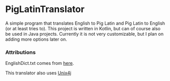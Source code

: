 # PigLatinTranslator
A simple program that translates English to Pig Latin and Pig Latin to English (or at least tries to). This project is written in Kotlin,
but can of course also be used in Java projects. Currently it is not very customizable, but I plan on adding more options later on.

### Attributions
EnglishDict.txt comes from [here](https://github.com/dwyl/english-words).

This translator also uses [Unix4j](https://github.com/tools4j/unix4j)
